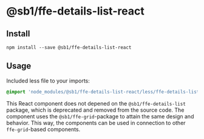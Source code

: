 # @sb1/ffe-details-list-react

## Install

```
npm install --save @sb1/ffe-details-list-react
```

## Usage

Included less file to your imports:

```css
@import 'node_modules/@sb1/ffe-details-list-react/less/ffe-details-list-react';
```

This React component does not depened on the `@sb1/ffe-details-list` package,
which is deprecated and removed from the source code. The component uses the
`@sb1/ffe-grid`-package to attain the same design and behavior. This way, the
components can be used in connection to other `ffe-grid`-based components.
